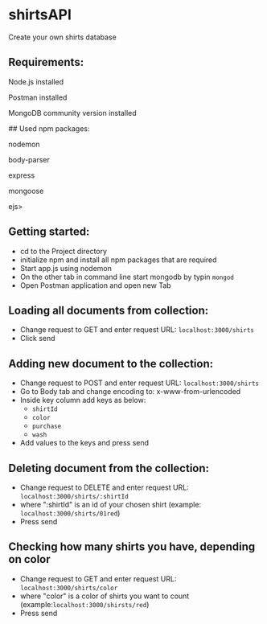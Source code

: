 # shirtsAPI
Create your own shirts database


## Requirements:
<p>Node.js installed</p>
<p>Postman installed</p>
<p>MongoDB community version installed</p>
## Used npm packages:
<p>nodemon</p>
<p>body-parser</p>
<p>express</p>
<p>mongoose</p>
<p>ejs>

## Getting started:

*  cd to the Project directory
*  initialize npm and install all npm packages that are required
*  Start app.js using nodemon
*  On the other tab in command line start mongodb by typin `mongod`
*  Open Postman application and open new Tab



## Loading all documents from collection:

* Change request to GET and enter request URL: `localhost:3000/shirts`
* Click send



## Adding new document to the collection:

* Change request to POST and enter request URL: `localhost:3000/shirts`
* Go to Body tab and change encoding to: x-www-from-urlencoded
* Inside key column add keys as below:
   * `shirtId`
   * `color`
   * `purchase`
   * `wash`
* Add values to the keys and press send




## Deleting document from the collection:

* Change request to DELETE and enter request URL: `localhost:3000/shirts/:shirtId`
 * where ":shirtId" is an id of your chosen shirt (example: `localhost:3000/shirts/01red`)
* Press send




## Checking how many shirts you have, depending on color

* Change request to GET and enter request URL: `localhost:3000/shirts/color`
 * where "color" is a color of shirts you want to count (example:`localhost:3000/shirsts/red`)
* Press send
